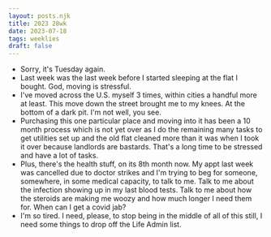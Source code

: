 ```yaml
---
layout: posts.njk
title: 2023 28wk
date: 2023-07-18
tags: weeklies
draft: false
---
```


- Sorry, it's Tuesday again.
- Last week was the last week before I started sleeping at the flat I bought. God, moving is stressful. 
- I've moved across the U.S. myself 3 times, within cities a handful more at least. This move down the street brought me to my knees. At the bottom of a dark pit. I'm not well, you see. 
- Purchasing this one particular place and moving into it has been a 10 month process which is not yet over as I do the remaining many tasks to get utilities set up and the old flat cleaned more than it was when I took it over because landlords are bastards. That's a long time to be stressed and have a lot of tasks. 
- Plus, there's the health stuff, on its 8th month now. My appt last week was cancelled due to doctor strikes and I'm trying to beg for someone, somewhere, in some medical capacity, to talk to me. Talk to me about the infection showing up in my last blood tests. Talk to me about how the steroids are making me woozy and how much longer I need them for. When can I get a covid jab?
- I'm so tired. I need, please, to stop being in the middle of all of this still, I need some things to drop off the Life Admin list. 